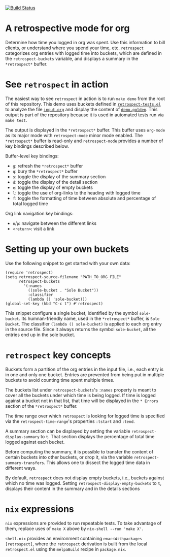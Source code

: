[![Build Status](https://travis-ci.org/dudebout/retrospect.svg?branch=master)](https://travis-ci.org/dudebout/retrospect)

# A retrospective mode for org

Determine how time you logged in org was spent. Use this information to bill
clients, or understand where you spend your time, etc. `retrospect` categorizes
org entries with logged time into buckets, which are defined in the
`retrospect-buckets` variable, and displays a summary in the `*retrospect*`
buffer.

# See `retrospect` in action

The easiest way to see `retrospect` in action is to run `make demo` from the
root of this repository. This demo uses buckets defined in
[`retrospect-tests.el`](retrospect-tests.el) to analyze the file
[`input.org`](test/input.org) and display the content of
[`demo.golden`](test/demo.golden). This output is part of the repository because
it is used in automated tests run via `make test`.

The output is displayed in the `*retrospect*` buffer. This buffer uses
`org-mode` as its major mode with `retrospect-mode` minor mode enabled. The
`*retrospect*` buffer is read-only and `retrospect-mode` provides a number of
key bindings described below.

Buffer-level key bindings:

  + `g`: refresh the `*retrospect*` buffer
  + `q`: bury the `*retrospect*` buffer
  + `s`: toggle the display of the summary section
  + `d`: toggle the display of the detail section
  + `e`: toggle the display of empty buckets
  + `l`: toggle the use of org-links to the heading with logged time
  + `f`: toggle the formatting of time between absolute and percentage of total
    logged time


Org link navigation key bindings:

  + `n`/`p`: navigate between the different links
  + `<return>`: visit a link

# Setting up your own buckets

Use the following snippet to get started with your own data:

```elisp
(require 'retrospect)
(setq retrospect-source-filename "PATH_TO_ORG_FILE"
      retrospect-buckets
        '(:names
          ((sole-bucket . "Sole Bucket"))
          :classifier
          (lambda () 'sole-bucket)))
(global-set-key (kbd "C-c t") #'retrospect)
```

This snippet configure a single bucket, identified by the symbol
`sole-bucket`. Its humnan-friendly name, used in the `*retrospect*` buffer, is
`Sole Bucket`. The classifier `(lambda () sole-bucket)` is applied to each org
entry in the source file. Since it always returns the symbol `sole-bucket`, all
the entries end up in the sole bucket.

# `retrospect` key concepts

Buckets form a partition of the org entries in the input file, i.e., each entry
is in one and only one bucket. Entries are prevented from being put in multiple
buckets to avoid counting time spent multiple times.

The buckets list under `retrospect-buckets`'s `:names` property is meant to
cover all the buckets under which time is being logged. If time is logged
against a bucket not in that list, that time will be displayed in the `* Errors`
section of the `*retrospect*` buffer.

The time range over which `retrospect` is looking for logged time is specified
via the `retrospect-time-range`'s properties `:tstart` and `:tend`.

A summary section can be displayed by setting the variable
`retrospect-display-summary` to `t`. That section displays the percentage of
total time logged against each bucket.

Before computing the summary, it is possible to transfer the content of certain
buckets into other buckets, or drop it, via the variable
`retrospect-summary-transfers`. This allows one to dissect the logged time data
in different ways.

By default, `retrospect`  does not display empty buckets,  i.e., buckets against
which  no time  was logged.  Setting `retrospect-display-empty-buckets`  to `t`,
displays their content in the summary and in the details sections

# `nix` expressions

`nix` expressions are provided to run repeatable tests. To take advantage of
them, replace uses of `make X` above by `nix-shell --run 'make X'`.

`shell.nix` provides an environment containing `emacsWithpackages [retrospect]`,
where the `retrospect` derivation is built from the local `retrospect.el` using
the `melpaBuild` recipe in `package.nix`.
